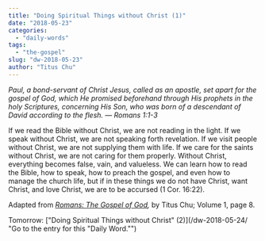 ```yaml
---
title: "Doing Spiritual Things without Christ (1)"
date: "2018-05-23"
categories: 
  - "daily-words"
tags: 
  - "the-gospel"
slug: "dw-2018-05-23"
author: "Titus Chu"
---
```


_Paul, a bond-servant of Christ Jesus, called as an apostle, set apart for the gospel of God, which He promised beforehand through His prophets in the holy Scriptures, concerning His Son, who was born of a descendant of David according to the flesh._ _— Romans 1:1-3_

If we read the Bible without Christ, we are not reading in the light. If we speak without Christ, we are not speaking forth revelation. If we visit people without Christ, we are not supplying them with life. If we care for the saints without Christ, we are not caring for them properly. Without Christ, everything becomes false, vain, and valueless. We can learn how to read the Bible, how to speak, how to preach the gospel, and even how to manage the church life, but if in these things we do not have Christ, want Christ, and love Christ, we are to be accursed (1 Cor. 16:22).

Adapted from _[Romans: The Gospel of God](/book-romans/ "Go to the listing for this book."),_ by Titus Chu; Volume 1, page 8.

Tomorrow: ["Doing Spiritual Things without Christ" (2)](/dw-2018-05-24/ "Go to the entry for this "Daily Word."")

